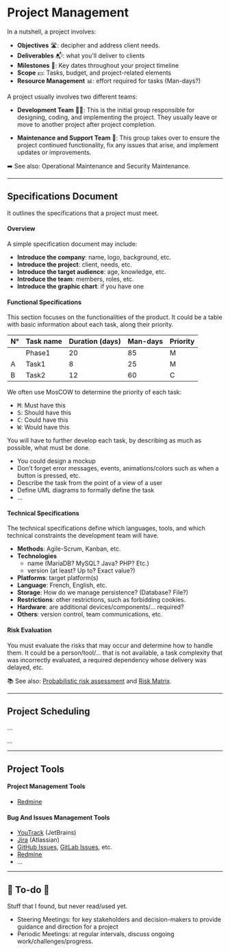 # Project Management

<div class="row row-cols-lg-2"><div>

In a nutshell, a project involves:

* **Objectives** 🛣️: decipher and address client needs.
* **Deliverables** 📬: what you'll deliver to clients
* **Milestones** 📌: Key dates throughout your project timeline
* **Scope** 💵: Tasks, budget, and project-related elements
* **Resource Management** 📊: effort required for tasks (Man-days?)
</div><div>

A project usually involves two different teams:

* **Development Team** 🧑‍🔬: This is the initial group responsible for designing, coding, and implementing the project. They usually leave or move to another project after project completion.

* **Maintenance and Support Team** 🚵: This group takes over to ensure the project continued functionality, fix any issues that arise, and implement updates or improvements.

➡️ See also: Operational Maintenance and Security Maintenance.
</div></div>

<hr class="sep-both">

## Specifications Document

<div class="row row-cols-lg-2"><div>

It outlines the specifications that a project must meet. 

#### Overview

A simple specification document may include:

* **Introduce the company**: name, logo, background, etc.
* **Introduce the project**: client, needs, etc.
* **Introduce the target audience**: age, knowledge, etc.
* **Introduce the team**: members, roles, etc.
* **Introduce the graphic chart**: if you have one

#### Functional Specifications

This section focuses on the functionalities of the product. It could be a table with basic information about each task, along their priority.

| N°| Task name | Duration (days) | Man-days | Priority |
| ------ | ------ | ------ | ------ | ------ |
|   | Phase1 | 20 | 85 | M |
| A | Task1	 | 8 | 25 | M |
| B | Task2 | 12 | 60 | C |

We often use MosCOW to determine the priority of each task:

* <kbd>M</kbd>: Must have this
* <kbd>S</kbd>: Should have this
* <kbd>C</kbd>: Could have this
* <kbd>W</kbd>: Would have this
</div><div>

You will have to further develop each task, by describing as much as possible, what must be done.

* You could design a mockup
* Don't forget error messages, events, animations/colors such as when a button is pressed, etc.
* Describe the task from the point of a view of a user
* Define UML diagrams to formally define the task
* ...

#### Technical Specifications

The technical specifications define which languages, tools, and which technical constraints the development team will have.

* **Methods**: Agile-Scrum, Kanban, etc.
* **Technologies**
    * name (MariaDB? MySQL? Java? PHP? Etc.)
    * version (at least? Up to? Exact value?)
* **Platforms**: target platform(s)
* **Language**: French, English, etc.
* **Storage**: How do we manage persistence? (Database? File?)
* **Restrictions**: other restrictions, such as forbidding cookies.
* **Hardware**: are additional devices/components/... required?
* **Others**: version control, team communications, etc.

#### Risk Evaluation

You must evaluate the risks that may occur and determine how to handle them. It could be a person/tool/... that is not available, a task complexity that was incorrectly evaluated, a required dependency whose delivery was delayed, etc.

📚 See also: [Probabilistic risk assessment](https://en.wikipedia.org/wiki/Probabilistic_risk_assessment) and [Risk Matrix](https://en.wikipedia.org/wiki/Risk_matrix).
</div></div>

<hr class="sep-both">

## Project Scheduling

<div class="row row-cols-lg-2"><div>

...
</div><div>

...
</div></div>

<hr class="sep-both">

## Project Tools

<div class="row row-cols-lg-2"><div>

#### Project Management Tools

* [Redmine](https://www.redmine.org/)
</div><div>

#### Bug And Issues Management Tools

* [YouTrack](https://www.jetbrains.com/youtrack/) (JetBrains)
* [Jira](https://www.atlassian.com/software/jira) (Atlassian)
* [GitHub Issues](https://github.com/features/issues), [GitLab Issues](https://docs.gitlab.com/ee/user/project/issues/), etc.
* [Redmine](https://www.redmine.org/)
* ...
</div></div>

<hr class="sep-both">

## 👻 To-do 👻

Stuff that I found, but never read/used yet.

<div class="row row-cols-lg-2"><div>

* Steering Meetings: for key stakeholders and decision-makers to provide guidance and direction for a project
* Periodic Meetings: at regular intervals, discuss ongoing work/challenges/progress.
</div><div>
</div></div>